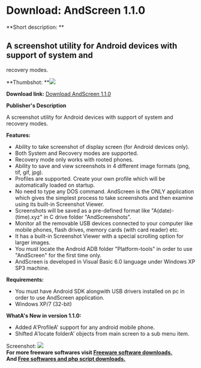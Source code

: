# Download: AndScreen 1.1.0

**Short description: **

## A screenshot utility for Android devices with support of system and
recovery modes.

  
**Thumbshot: **![](http://www.freewarefiles.com/screenshot/andscreen1_md.jpg)   
  
**Download link:** [Download AndScreen 1.1.0](http://freesoftwares.boysofts.com/AndScreen_program_90682.html)  
  

**Publisher's Description**  
  

A screenshot utility for Android devices with support of system and recovery
modes.

**Features:**

  * Ability to take screenshot of display screen (for Android devices only). 
  * Both System and Recovery modes are supported. 
  * Recovery mode only works with rooted phones. 
  * Ability to save and view screenshots in 4 different image formats (png, tif, gif, jpg). 
  * Profiles are supported. Create your own profile which will be automatically loaded on startup. 
  * No need to type any DOS command. AndScreen is the ONLY application which gives the simplest process to take screenshots and then examine using its built-in Screenshot Viewer. 
  * Screenshots will be saved as a pre-defined format like "A(date)-(time).xyz" in C drive folder "AndScreenshots". 
  * Monitor all the removable USB devices connected to your computer like mobile phones, flash drives, memory cards (with card reader) etc. 
  * It has a built-in Screenshot Viewer with a special scrolling option for larger images. 
  * You must locate the Android ADB folder "Platform-tools" in order to use "AndScreen" for the first time only. 
  * AndScreen is developed in Visual Basic 6.0 language under Windows XP SP3 machine. 

**Requirements:**

  * You must have Android SDK alongwith USB drivers installed on pc in order to use AndScreen application. 
  * Windows XP/7 (32-bit) 

**WhatA's New in version 1.1.0:**

  * Added A'ProfileA' support for any android mobile phone. 
  * Shifted A'locate folderA' objects from main screen to a sub menu item. 

  
  
Screenshot: ![](http://www.freewarefiles.com/screenshot/andscreen1.jpg)  
**For more freeware softwares visit [Freeware software downloads.](http://freesoftwares.boysofts.com/)**   
**And [Free softwares and php script downloads.](http://www.boysofts.com/)**

